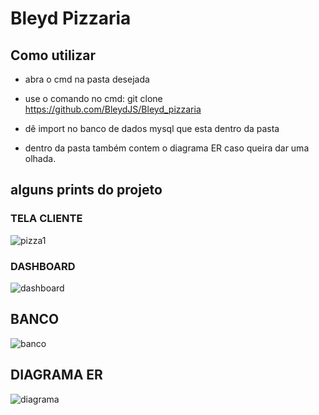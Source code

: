 # Bleyd Pizzaria

## Como utilizar
+ abra o cmd na pasta desejada

+ use o comando no cmd: 
git clone https://github.com/BleydJS/Bleyd_pizzaria

+ dê import no banco de dados mysql que esta dentro da pasta <banco>

+ dentro da pasta <banco> também contem o diagrama ER caso queira dar uma olhada.

## alguns prints do projeto
### TELA CLIENTE
![pizza1](https://github.com/BleydJS/Bleyd_pizzaria/assets/122636482/bb1b5a9b-0b6e-422e-b75f-5546e7373925)

### DASHBOARD

![dashboard](https://github.com/BleydJS/Bleyd_pizzaria/assets/122636482/e883d5cb-b93d-4226-81b2-14f5a2f5ac1c)

## BANCO
![banco](https://github.com/BleydJS/Bleyd_pizzaria/assets/122636482/fa84b93b-9301-42a7-b259-fed5f0f31c7c)

## DIAGRAMA ER
![diagrama](https://github.com/BleydJS/Bleyd_pizzaria/assets/122636482/595dc3bf-07ef-432c-81dc-fc1747e4b084)
